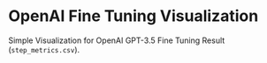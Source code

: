 # OpenAI Fine Tuning Visualization

Simple Visualization for OpenAI GPT-3.5 Fine Tuning Result (`step_metrics.csv`).
